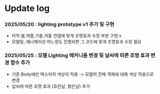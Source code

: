 # Update log
### 2025/05/20 : lighting prototype v1 추가 및 구현
- 아직 봄,여름,가을,겨울 컨셉에 맞게 조명효과 수정 부분 구현 x
- 모델링, 애니메이션 어느정도 진행되면 그 코드에 맞게 조명효과 수정 필요

### 2025/05/25 : 모델 Lighting 메커니즘 변경 및 날씨에 따른 조명 효과 변경 함수 추가
- 기존 Body에만 텍스처의 색상이 적용 -> 모델의 전체 객체에 대해 색상 적용으로 변경
- 날씨에 따른 조명 효과 (흐린날, 밝은날) 추가

